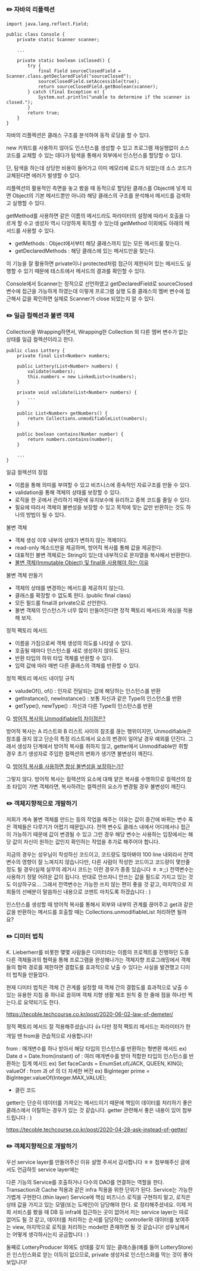 ### ✏️ 자바의 리플렉션

```
import java.lang.reflect.Field;

public class Console {
    private static Scanner scanner;
    
    ...
    
    private static boolean isClosed() {
        try {
            final Field sourceClosedField = Scanner.class.getDeclaredField("sourceClosed");
            sourceClosedField.setAccessible(true);
            return sourceClosedField.getBoolean(scanner);
        } catch (final Exception e) {
            System.out.println("unable to determine if the scanner is closed.");
        }
        return true;
    }
}
```

자바의 리플렉션은 클래스 구조를 분석하여 동적 로딩을 할 수 있다.

new 키워드를 사용하지 않아도 인스턴스를 생성할 수 있고 프로그램 재실행없이 소스 코드를 교체할 수 있는 데다가 탐색을 통해서 외부에서 인스턴스를 할당할 수 있다.

단, 탐색을 하는데 상당한 비용이 들어가고 이미 메모리에 로드가 되었는데 소스 코드가 교체된다면 에러가 발생할 수 있다.

리플렉션의 활용적인 측면을 놓고 봤을 때 동적으로 할당된 클래스를 Object에 넣게 되면 Object의 기본 메서드뿐만 아니라 해당 클래스의 구조를 분석해서 메서드를 검색하고 실행할 수 있다.

getMethod를 사용하면 같은 이름의 메서드라도 파라미터의 설정에 따라서 호출을 다르게 할 수고 생성자 역시 다양하게 획득할 수 있는데 getMethod 이외에도 아래의 메서드를 사용할 수 있다.

- getMethods : Object에서부터 해당 클래스까지 있는 모든 메서드를 찾는다.
- getDeclaredMethods : 해당 클래스에 있는 메서드만을 찾는다.

이 기능을 잘 활용하면 private이나 protected처럼 접근이 제한되어 있는 메서드도 실행할 수 있기 때문에 테스트에서 메서드의 결과를 확인할 수 있다.

Console에서 Scanner는 정적으로 선언하였고 getDeclaredField로 sourceClosed 변수에 접근을 가능하게 하였는데 이렇게 프로그램 실행 도중 클래스의 멤버 변수에 접근해서 값을 확인하면 실제로 Scanner가 close 되었는지 알 수 있다.

### ✏️ 일급 컬렉션과 불변 객체

Collection을 Wrapping하면서, Wrapping한 Collection 외 다른 멤버 변수가 없는 상태를 일급 컬렉션이라고 한다.

```
public class Lottery {
    private final List<Number> numbers;
    
    public Lottery(List<Number> numbers) {
        validate(numbers);
        this.numbers = new LinkedList<>(numbers);
    }
    
    private void validate(List<Number> numbers) {
        ...
    }
    
    public List<Number> getNumbers() {
        return Collections.unmodifiableList(numbers);
    }
    
    public boolean contains(Number number) {
        return numbers.contains(number);
    }
    
    ...
}
```

일급 컬렉션의 장점
- 이름을 통해 의미를 부여할 수 있고 비즈니스에 종속적인 자료구조를 만들 수 있다.
- validation을 통해 객체의 상태를 보장할 수 있다.
- 로직을 한 곳에서 관리하기 때문에 유지보수에 유리하고 중복 코드를 줄일 수 있다.
- 필요에 따라서 객체의 불변성을 보장할 수 있고 목적에 맞는 값만 반환하는 것도 하나의 방법이 될 수 있다.

불변 객체
- 객체 생성 이후 내부의 상태가 변하지 않는 객체이다.
- read-only 메소드만을 제공하며, 방어적 복사를 통해 값을 제공한다.
- 대표적인 불변 객체로는 String이 있는데 내부적으로 문자열을 복사해서 반환한다.
- [불변 객체(Immutable Object) 및 final을 사용해야 하는 이유](https://mangkyu.tistory.com/131)

불변 객체 만들기
- 객체의 상태를 변경하는 메서드를 제공하지 않는다.
- 클래스를 확장할 수 없도록 한다. (public final class)
- 모든 필드를 final과 private으로 선언한다.
- 불변 객체의 인스턴스가 너무 많이 만들어진다면 정적 팩토리 메서드와 캐싱을 적용해 보자.

정적 팩토리 메서드
- 이름을 가짐으로써 객체 생성의 의도를 나타낼 수 있다.
- 호출될 때마다 인스턴스를 새로 생성하지 않아도 된다.
- 반환 타입의 하위 타입 객체를 반환할 수 있다.
- 입력 값에 따라 매번 다른 클래스의 객체를 반환할 수 있다.

정적 팩토리 메서드 네이밍 규칙
- valudeOf(), of() : 인자로 전달되는 값에 해당하는 인스턴스를 반환
- getInstance(), newInstance() : 보통 자신과 같은 Type의 인스턴스를 반환
- getType(), newType() : 자신과 다른 Type의 인스턴스를 반환

Q. [방어적 복사와 Unmodifiable의 차이점은?](https://steady-coding.tistory.com/559#%EB%B0%A9%EC%96%B4%EC%A0%81_%EB%B3%B5%EC%82%AC%EC%99%80_Unmodifiable%EC%9D%98_%EC%B0%A8%EC%9D%B4%EC%A0%90%EC%9D%80?)

방어적 복사는 A 리스트와 B 리스트 사이의 참조를 끊는 행위이지만, Unmodifiable은 참조를 끊지 않고 단순히 특정 리스트에서 요소의 변경이 일어날 경우 예외를 던진다. 그래서 생성자 단계에서 방어적 복사를 취하지 않고, getter에서 Unmodifiable만 취할 경우 초기 생성자로 주입한 컬렉션의 변화가 생기면 불변성이 깨진다.

Q. [방어적 복사를 사용하면 항상 불변성을 보장하는가?](https://steady-coding.tistory.com/559#%EB%B0%A9%EC%96%B4%EC%A0%81_%EB%B3%B5%EC%82%AC%EB%A5%BC_%EC%82%AC%EC%9A%A9%ED%95%98%EB%A9%B4_%ED%95%AD%EC%83%81_%EB%B6%88%EB%B3%80%EC%84%B1%EC%9D%84_%EB%B3%B4%EC%9E%A5%ED%95%98%EB%8A%94%EA%B0%80?)

그렇지 않다. 방어적 복사는 컬렉션의 요소에 대해 얕은 복사를 수행하므로 컬렉션의 참조 타입이 가변 객체라면, 복사하려는 컬렉션의 요소가 변경될 경우 불변성이 깨진다.

### ✏️ 객체지향적으로 개발하기


저희가 계속 불변 객체를 만드는 등의 작업을 해주는 이유는 값이 중간에 바뀌는 변수 혹은 객체들은 다루기가 어렵기 때문입니다. 전역 변수도 클래스 내에서 어디에서나 접근이 가능하기 때문에 값이 변경될 수 있고 그런 경우 해당 변수는 사용하는 입장에서는 해당 값이 자신이 원하는 값인지 확인하는 작업을 추가로 해주어야 합니다.

지금의 경우는 성우님이 작성하신 코드이고, 코드량도 많아봐야 100 line 내외라서 전역변수의 영향이 잘 느껴지지 않습니다만, 다른 사람이 작성한 코드이고 코드량이 몇만줄 정도 될 경우(실제 실무의 레거시 코드는 이런 경우가 종종 있습니다 ㅎ.ㅎ;;) 전역변수는 사용하기 정말 어려운 값이 됩니다. 반대로 안쓰자니 안쓰는 값을 필드로 가지고 있는 것도 이상하구요... 그래서 전역변수는 가능한 쓰지 않는 편이 좋을 것 같고, 마지막으로 저희들의 선배분이 말씀하신 내용으로 코멘트 마치도록 하겠습니다 : )


인스턴스를 생성할 때 방어적 복사를 통해서 외부와 내부의 관계를 끊어주고 get과 같은 값을 반환하는 메서드를 호출할 때는 Collections.unmodifiableList 처리하면 될까요?

### ✏️ 디미터 법칙

K. Lieberherr를 비롯한 몇몇 사람들은 디미터라는 이름의 프로젝트를 진행하던 도중 다른 객체들과의 협력을 통해 프로그램을 완성해나가는 객체지향 프로그래밍에서 객체들의 협력 경로를 제한하면 결합도를 효과적으로 낮출 수 있다는 사실을 발견했고 디미터 법칙을 만들었다.

현재 디미터 법칙은 객체 간 관계를 설정할 때 객체 간의 결합도를 효과적으로 낮출 수 있는 유용한 지침 중 하나로 꼽히며 객체 지향 생활 체조 원칙 중 한 줄에 점을 하나만 찍는다.로 요약되기도 한다.

https://tecoble.techcourse.co.kr/post/2020-06-02-law-of-demeter/

정적 팩토리 메서드 잘 적용해주셨습니다 👍
다만 정적 팩토리 메서드는 파라미터가 한개일 땐 from을 관습적으로 사용합니다!

from : 매개변수를 하나 받아서 해당 타입의 인스턴스를 반환하는 형변환 메서드
ex) Date d = Date.from(instant)
of : 여러 매개변수를 받아 적합한 타입의 인스턴스를 반환하는 집계 메서드
ex) Set<Rank> faceCards = EnumSet.of(JACK, QUEEN, KING);
valueOf : from 과 of 의 더 자세한 버전
ex) BigInteger prime = BigInteger.valueOf(Integer.MAX_VALUE);
- 클린 코드


getter는 단순히 데이터를 가져오는 메서드이기 때문에 책임이 데이터를 처리하기 좋은 클래스에서 이탈하는 경우가 있는 것 같습니다. getter 관련해서 좋은 내용이 있어 첨부드립니다 : )

https://tecoble.techcourse.co.kr/post/2020-04-28-ask-instead-of-getter/


### ✏️ 객체지향적으로 개발하기

우선 service layer를 만들어주신 이유 설명 주셔서 감사합니다 ㅎㅎ
첨부해주신 글에서도 언급하듯 service layer에는

다른 기능의 Service를 호출하거나 다수의 DAO를 연결하는 역할을 한다.
Transaction과 Cache 적용과 같은 infra 적용을 위한 단위가 된다.
Service는 가능한 가볍게 구현한다.(thin layer)
Service에 핵심 비즈니스 로직을 구현하지 말고, 로직은 상태 값을 가지고 있는 모델(또는 도메인)이 담당해야 한다.
로 정리해주셨네요. 이제 저희 서비스를 봤을 때 DB 등 infra에 접근하는 곳이 없어서 저는 service layer는 따로 없어도 될 것 같고, 데이터를 처리하는 순서를 담당하는 controller와 데이터를 보여주는 view, 마지막으로 로직을 처리하는 model만 존재하면 될 것 같습니다! 성우님께서는 어떻게 생각하시는지 궁금합니다 : )

둘째로 LotteryProducer 외에도 상태를 갖지 않는 클래스들(예를 들어 LotteryStore)은 인스턴스화로 얻는 이득이 없으므로, private 생성자로 인스턴스화를 막는 것이 좋아보입니다!

